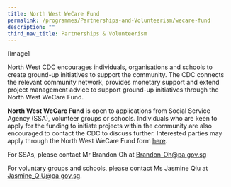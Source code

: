 ```yaml
---
title: North West WeCare Fund
permalink: /programmes/Partnerships-and-Volunteerism/wecare-fund
description: ""
third_nav_title: Partnerships & Volunteerism
---
```

<meta name="description" content="North West WeCare Fund">


[Image]

North West CDC encourages individuals, organisations and schools to create ground-up initiatives to support the community. The CDC connects the relevant community network, provides monetary support and extend project management advice to support ground-up initiatives through the North West WeCare Fund. 

**North West WeCare Fund** is open to applications from Social Service Agency (SSA), volunteer groups or schools. Individuals who are keen to apply for the funding to initiate projects within the community are also encouraged to contact the CDC to discuss further. Interested parties may apply through the North West WeCare Fund form [here](/files/application-form---north-west-wecare-fund--jul-2021.pdf).

For SSAs, please contact Mr Brandon Oh at Brandon_Oh@pa.gov.sg

For voluntary groups and schools, please contact Ms Jasmine Qiu at Jasmine_QIU@pa.gov.sg.
